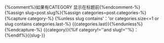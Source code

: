 {%comment%}如果有CATEGORY 显示在标题前{%endcomment-%}
{%assign slug=post.slug%}{%assign categories=post.categories-%}
{%capture category-%}
{%unless slug contains'：'or categories.size<=1
  or slug contains categories.last-%}
  {{categories.last}}{%endunless%}{%endcapture-%}
{{category}}{%if category!=''and slug!=''%}：{%endif%}{{slug-}}
